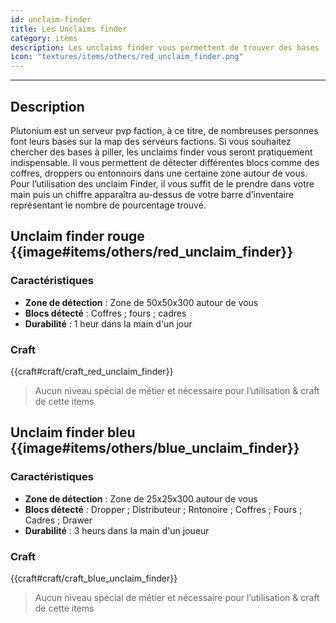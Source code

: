 ```yaml
---
id: unclaim-finder
title: Les Unclaims finder
category: items
description: Les unclaims finder vous permettent de trouver des bases
icon: "textures/items/others/red_unclaim_finder.png"
---
```

___
## Description

Plutonium est un serveur pvp faction, à ce titre, de nombreuses personnes font leurs bases sur la map des serveurs factions. 
Si vous souhaitez chercher des bases à piller, les unclaims finder vous seront pratiquement indispensable. 
Il vous permettent de détecter différentes blocs comme des coffres, droppers ou entonnoirs dans une certaine zone autour de vous. 
Pour l’utilisation des unclaim Finder, il vous suffit de le prendre dans votre main puis un chiffre apparaîtra au-dessus de votre barre d’inventaire représentant le nombre de pourcentage trouvé.
 
## Unclaim finder rouge {{image#items/others/red_unclaim_finder}}

### Caractéristiques

- **Zone de détection** : Zone de 50x50x300 autour de vous 
- **Blocs détecté** : Coffres ; fours ; cadres 
- **Durabilité** : 1 heur dans la main d'un jour 

### Craft 

{{craft#craft/craft_red_unclaim_finder}} 

> Aucun niveau spécial de métier et nécessaire pour l’utilisation & craft de cette items

## Unclaim finder bleu {{image#items/others/blue_unclaim_finder}}

### Caractéristiques

- **Zone de détection** : Zone de 25x25x300 autour de vous 
- **Blocs détecté** : Dropper ; Distributeur ; Rntonoire ; Coffres ; Fours ; Cadres ; Drawer
- **Durabilité** : 3 heurs dans la main d'un joueur  

### Craft 

{{craft#craft/craft_blue_unclaim_finder}} 

> Aucun niveau spécial de métier et nécessaire pour l’utilisation & craft de cette items
